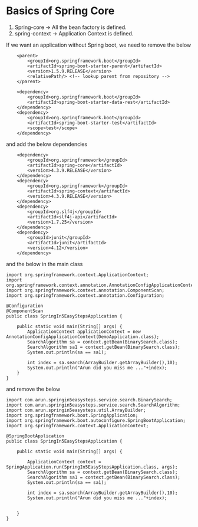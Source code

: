 # Basics of Spring Core

1. Spring-core -> All the bean factory is defined.
2. spring-context -> Application Context is defined.

If we want an application without Spring boot, we need to remove the below 

        <parent>
            <groupId>org.springframework.boot</groupId>
            <artifactId>spring-boot-starter-parent</artifactId>
            <version>1.5.9.RELEASE</version>
            <relativePath/> <!-- lookup parent from repository -->
        </parent>
        
        <dependency>
            <groupId>org.springframework.boot</groupId>
            <artifactId>spring-boot-starter-data-rest</artifactId>
        </dependency>
        <dependency>
            <groupId>org.springframework.boot</groupId>
            <artifactId>spring-boot-starter-test</artifactId>
            <scope>test</scope>
        </dependency>

and add the below dependencies

        <dependency>
            <groupId>org.springframework</groupId>
            <artifactId>spring-core</artifactId>
            <version>4.3.9.RELEASE</version>
        </dependency>
        <dependency>
            <groupId>org.springframework</groupId>
            <artifactId>spring-context</artifactId>
            <version>4.3.9.RELEASE</version>
        </dependency>
        <dependency>
            <groupId>org.slf4j</groupId>
            <artifactId>slf4j-api</artifactId>
            <version>1.7.25</version>
        </dependency>
        <dependency>
            <groupId>junit</groupId>
            <artifactId>junit</artifactId>
            <version>4.12</version>
        </dependency>
        
        
and the below in the main class

    import org.springframework.context.ApplicationContext;
    import org.springframework.context.annotation.AnnotationConfigApplicationContext;
    import org.springframework.context.annotation.ComponentScan;
    import org.springframework.context.annotation.Configuration;
    
    @Configuration
    @ComponentScan
    public class SpringIn5EasyStepsApplication {
    
    	public static void main(String[] args) {
    		ApplicationContext applicationContext = new AnnotationConfigApplicationContext(DemoApplication.class);
    		SearchAlgorithm sa = context.getBean(BinarySearch.class);
            SearchAlgorithm sa1 = context.getBean(BinarySearch.class);
            System.out.println(sa == sa1);
    
            int index = sa.search(ArrayBuilder.getArrayBuilder(),10);
            System.out.println("Arun did you miss me ..."+index);
    	}
    }
    
and remove the below

    import com.arun.springin5easysteps.service.search.BinarySearch;
    import com.arun.springin5easysteps.service.search.SearchAlgorithm;
    import com.arun.springin5easysteps.util.ArrayBuilder;
    import org.springframework.boot.SpringApplication;
    import org.springframework.boot.autoconfigure.SpringBootApplication;
    import org.springframework.context.ApplicationContext;
    
    @SpringBootApplication
    public class SpringIn5EasyStepsApplication {
    
    	public static void main(String[] args) {
    
    		ApplicationContext context = SpringApplication.run(SpringIn5EasyStepsApplication.class, args);
    		SearchAlgorithm sa = context.getBean(BinarySearch.class);
    		SearchAlgorithm sa1 = context.getBean(BinarySearch.class);
    		System.out.println(sa == sa1);
    
    		int index = sa.search(ArrayBuilder.getArrayBuilder(),10);
    		System.out.println("Arun did you miss me ..."+index);
    
    
    	}
    }

